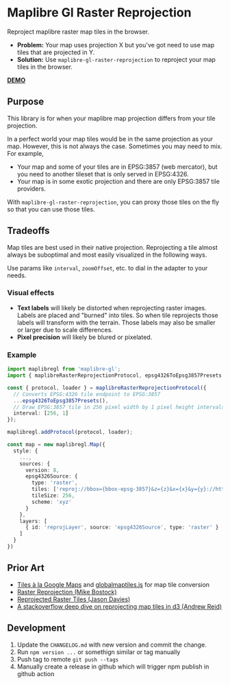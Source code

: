 # Maplibre Gl Raster Reprojection

Reproject maplibre raster map tiles in the browser.

- **Problem:** Your map uses projection X but you've got need to use map tiles that are projected in Y.
- **Solution:** Use `maplibre-gl-raster-reprojection` to reproject your map tiles in the browser.

**[DEMO](https://bwswedberg.github.io/maplibre-gl-raster-reprojection/)**

## Purpose

This library is for when your maplibre map projection differs from your tile projection.

In a perfect world your map tiles would be in the same projection as your map. However, this is not always the case. Sometimes you may need to mix. For example,

- Your map and some of your tiles are in EPSG:3857 (web mercator), but you need to another tileset that is only served in EPSG:4326.
- Your map is in some exotic projection and there are only EPSG:3857 tile providers.

With `maplibre-gl-raster-reprojection`, you can proxy those tiles on the fly so that you can use those tiles.

## Tradeoffs

Map tiles are best used in their native projection. Reprojecting a tile almost always be suboptimal and most easily visualized in the following ways.

Use params like `interval`, `zoomOffset`, etc. to dial in the adapter to your needs.

### Visual effects

- **Text labels** will likely be distorted when reprojecting raster images. Labels are placed and "burned" into tiles. So when tile reprojects those labels will transform with the terrain. Those labels may also be smaller or larger due to scale differences.
- **Pixel precision** will likely be blured or pixelated.

### Example

```ts
import maplibregl from 'maplibre-gl';
import { maplibreRasterReprojectionProtocol, epsg4326ToEpsg3857Presets } from 'maplibre-gl-raster-reprojection';

const { protocol, loader } = maplibreRasterReprojectionProtocol({
  // Converts EPSG:4326 tile endpoint to EPSG:3857
  ...epsg4326ToEpsg3857Presets(),
  // Draw EPSG:3857 tile in 256 pixel width by 1 pixel height intervals (more accurate latitude)
  interval: [256, 1]
});

maplibregl.addProtocol(protocol, loader);

const map = new maplibregl.Map({
  style: {
    ...,
    sources: {
      version: 8,
      epsg4326Source: {
        type: 'raster',
        tiles: ['reproj://bbox={bbox-epsg-3857}&z={z}&x={x}&y={y}://https://api.tilehost.com/map/{sz}/{sx}/{sy}.png'],
        tileSize: 256,
        scheme: 'xyz'
      }
    },
    layers: [
      { id: 'reprojLayer', source: 'epsg4326Source', type: 'raster' }
    ]
  }
})
```

## Prior Art

- [Tiles à la Google Maps](https://www.maptiler.com/google-maps-coordinates-tile-bounds-projection/) and [globalmaptiles.js](https://github.com/datalyze-solutions/globalmaptiles/blob/master/globalmaptiles.js) for map tile conversion
- [Raster Reprojection (Mike Bostock)](https://bl.ocks.org/mbostock/4329423)
- [Reprojected Raster Tiles (Jason Davies)](https://www.jasondavies.com/maps/raster/)
- [A stackoverflow deep dive on reprojecting map tiles in d3 (Andrew Reid)](https://stackoverflow.com/a/56642588)

## Development

1. Update the `CHANGELOG.md` with new version and commit the change.
1. Run `npm version ...` or somethign similar or tag manually
1. Push tag to remote `git push --tags`
1. Manually create a release in github which will trigger npm publish in github action
